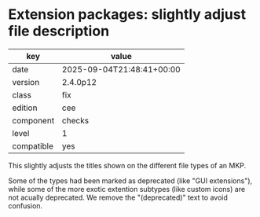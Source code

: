 [//]: # (werk v2)
# Extension packages: slightly adjust file description

key        | value
---------- | ---
date       | 2025-09-04T21:48:41+00:00
version    | 2.4.0p12
class      | fix
edition    | cee
component  | checks
level      | 1
compatible | yes

This slightly adjusts the titles shown on the different file types of an MKP.

Some of the types had been marked as deprecated (like "GUI extensions"), while some of the more exotic extention subtypes (like custom icons) are not acually deprecated.
We remove the "(deprecated)" text to avoid confusion.
